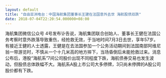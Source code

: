 ```yaml
---
layout: default
title: "自由亚洲电台：中国海航集团董事长王建在法国意外去世 海航股债双跌"
date: 2018-07-04T22:20:54.000000+08:00
---
```


海航集团微信公众号 4号发布讣告说，海航集团联合创始人、董事长王健在法国公务考察时意外跌落导致重伤，经抢救无效，于当地时间7月3日去世，享年57岁。有接近王健的人士透露，王健是在去法国参加一个公务活动期间到法国南部阿维尼翁一带游览时，不慎从一个十几米高的地方摔下，当场昏倒后未能抢救过来。消息公布后，港股“海航系”7间公司股价出现不同程度下跌，海航债券交易也发生波动，但股债总体跌幅不大。海航系A股上市公司大多停牌，3只尚未停牌的A股公司股价都有下跌。

